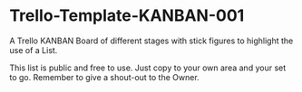 # Trello-Template-KANBAN-001
A Trello KANBAN Board of different stages with stick figures to highlight the use of a List.

This list is public and free to use.  Just copy to your own area and your set to go. 
Remember to give a shout-out to the Owner.  
